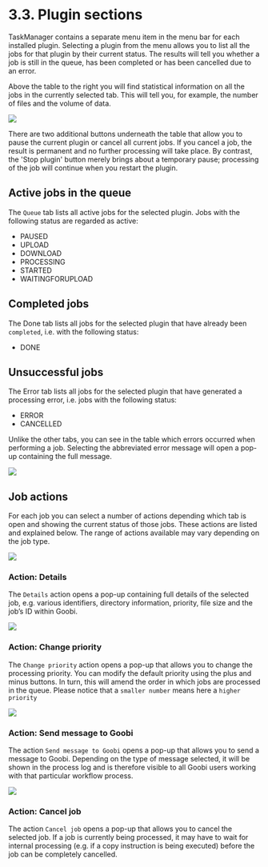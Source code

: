 # 3.3. Plugin sections

TaskManager contains a separate menu item in the menu bar for each installed plugin. Selecting a plugin from the menu allows you to list all the jobs for that plugin by their current status. The results will tell you whether a job is still in the queue, has been completed or has been cancelled due to an error.

Above the table to the right you will find statistical information on all the jobs in the currently selected tab. This will tell you, for example, the number of files and the volume of data.

![](../.gitbook/assets/itm04.png)

There are two additional buttons underneath the table that allow you to pause the current plugin or cancel all current jobs. If you cancel a job, the result is permanent and no further processing will take place. By contrast, the 'Stop plugin' button merely brings about a temporary pause; processing of the job will continue when you restart the plugin.

## Active jobs in the queue

The `Queue`  tab lists all active jobs for the selected plugin. Jobs with the following status are regarded as active:

* PAUSED
* UPLOAD
* DOWNLOAD
* PROCESSING
* STARTED
* WAITINGFORUPLOAD

## Completed jobs

The Done tab lists all jobs for the selected plugin that have already been `completed`, i.e. with the following status:

* DONE

## Unsuccessful jobs

The Error tab lists all jobs for the selected plugin that have generated a processing error, i.e. jobs with the following status:

* ERROR
* CANCELLED

Unlike the other tabs, you can see in the table which errors occurred when performing a job. Selecting the abbreviated error message will open a pop-up containing the full message.

![](../.gitbook/assets/itm05.png)

## Job actions

For each job you can select a number of actions depending which tab is open and showing the current status of those jobs. These actions are listed and explained below. The range of actions available may vary depending on the job type.

![](../.gitbook/assets/itm06.png)

### **Action: Details**

The `Details` action opens a pop-up containing full details of the selected job, e.g. various identifiers, directory information, priority, file size and the job’s ID within Goobi.

![](../.gitbook/assets/itm07.png)

### **Action: Change priority**

The `Change priority` action opens a pop-up that allows you to change the processing priority. You can modify the default priority using the plus and minus buttons. In turn, this will amend the order in which jobs are processed in the queue. Please notice that a `smaller number` means here a `higher priority`

![](../.gitbook/assets/itm08.png)

### **Action: Send message to Goobi**

The action `Send message to Goobi` opens a pop-up that allows you to send a message to Goobi. Depending on the type of message selected, it will be shown in the process log and is therefore visible to all Goobi users working with that particular workflow process.

![](../.gitbook/assets/itm09.png)

### **Action: Cancel job**

The action `Cancel job` opens a pop-up that allows you to cancel the selected job. If a job is currently being processed, it may have to wait for internal processing \(e.g. if a copy instruction is being executed\) before the job can be completely cancelled.

